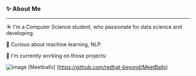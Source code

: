 ### ✨ About Me
***
☀️ I'm a Computer Science student, who passionate for data science and developing.

🌟 Curious about machine learning, NLP.

🔭 I'm currently working on those projects:

![image](https://github.com/MaayanMashhadi/MaayanMashhadi/assets/94162474/b5f5d85d-0b34-47eb-b1d1-4fb1b57354ca) [Meetballs] (https://github.com/redhat-beyond/MeetBalls)



